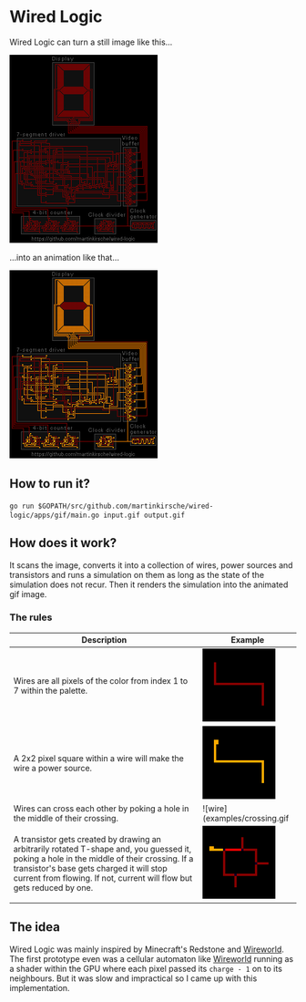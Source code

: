 Wired Logic
===========

Wired Logic can turn a still image like this…

![input image](examples/input.gif)

…into an animation like that…

![output image](examples/output.gif)

How to run it?
--------------

    go run $GOPATH/src/github.com/martinkirsche/wired-logic/apps/gif/main.go input.gif output.gif
    
How does it work?
-----------------

It scans the image, converts it into a collection of wires, power sources and
transistors and runs a simulation on them as long as the state of the 
simulation does not recur. Then it renders the simulation into the animated
gif image.

### The rules

Description | Example  
------------|--------
Wires are all pixels of the color from index 1 to 7 within the palette. | ![wire](examples/wire.gif) 
A 2x2 pixel square within a wire will make the wire a power source. | ![wire](examples/source.gif)
Wires can cross each other by poking a hole in the middle of their crossing. | ![wire](examples/crossing.gif
A transistor gets created by drawing an arbitrarily rotated T-shape and, you guessed it, poking a hole in the middle of their crossing. If a transistor's base gets charged it will stop current from flowing. If not, current will flow but gets reduced by one. | ![wire](examples/transistor.gif)

The idea
--------

Wired Logic was mainly inspired by Minecraft's Redstone and [Wireworld]. The first prototype even was a cellular automaton like [Wireworld] running as a shader within the GPU where each pixel passed its `charge - 1` on to its neighbours. But it was slow and impractical so I came up with this implementation. 

[Wireworld]: https://en.wikipedia.org/wiki/Wireworld